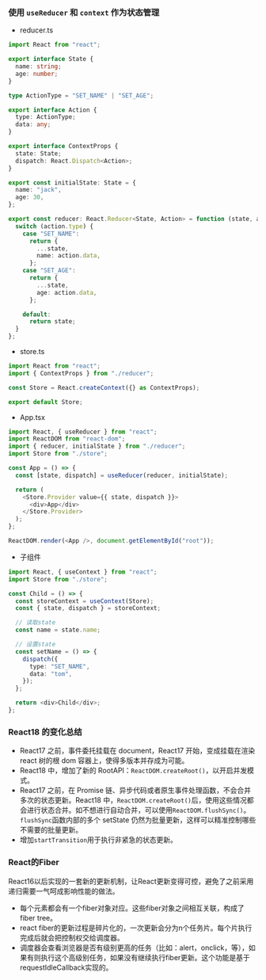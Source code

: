 ### 使用 `useReducer` 和 `context` 作为状态管理

- reducer.ts

```typescript
import React from "react";

export interface State {
  name: string;
  age: number;
}

type ActionType = "SET_NAME" | "SET_AGE";

export interface Action {
  type: ActionType;
  data: any;
}

export interface ContextProps {
  state: State;
  dispatch: React.Dispatch<Action>;
}

export const initialState: State = {
  name: "jack",
  age: 30,
};

export const reducer: React.Reducer<State, Action> = function (state, action) {
  switch (action.type) {
    case "SET_NAME":
      return {
        ...state,
        name: action.data,
      };
    case "SET_AGE":
      return {
        ...state,
        age: action.data,
      };

    default:
      return state;
  }
};
```

- store.ts

```typescript
import React from "react";
import { ContextProps } from "./reducer";

const Store = React.createContext({} as ContextProps);

export default Store;
```

- App.tsx

```typescript
import React, { useReducer } from "react";
import ReactDOM from "react-dom";
import { reducer, initialState } from "./reducer";
import Store from "./store";

const App = () => {
  const [state, dispatch] = useReducer(reducer, initialState);

  return (
    <Store.Provider value={{ state, dispatch }}>
      <div>App</div>
    </Store.Provider>
  );
};

ReactDOM.render(<App />, document.getElementById("root"));
```

- 子组件

```typescript
import React, { useContext } from "react";
import Store from "./store";

const Child = () => {
  const storeContext = useContext(Store);
  const { state, dispatch } = storeContext;

  // 读取state
  const name = state.name;

  // 设置state
  const setName = () => {
    dispatch({
      type: "SET_NAME",
      data: "tom",
    });
  };

  return <div>Child</div>;
};
```

### React18 的变化总结

- React17 之前，事件委托挂载在 document，React17 开始，变成挂载在渲染 react 树的根 dom 容器上，使得多版本并存成为可能。
- React18 中，增加了新的 RootAPI：`ReactDOM.createRoot()`，以开启并发模式。
- React17 之前，在 Promise 链、异步代码或者原生事件处理函数，不会合并多次的状态更新。React18 中，`ReactDOM.createRoot()`后，使用这些情况都会进行状态合并。如不想进行自动合并，可以使用`ReactDOM.flushSync()`。`flushSync`函数内部的多个 setState 仍然为批量更新，这样可以精准控制哪些不需要的批量更新。
- 增加`startTransition`用于执行非紧急的状态更新。

### React的Fiber

React16以后实现的一套新的更新机制，让React更新变得可控，避免了之前采用递归需要一气呵成影响性能的做法。

- 每个元素都会有一个fiber对象对应。这些fiber对象之间相互关联，构成了fiber tree。
- react fiber的更新过程是碎片化的，一次更新会分为n个任务片。每个片执行完成后就会把控制权交给调度器。
- 调度器会查看浏览器是否有级别更高的任务（比如：alert，onclick，等），如果有则执行这个高级别任务，如果没有继续执行fiber更新。这个功能是基于requestIdleCallback实现的。
